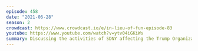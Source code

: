 ```yaml
---
episode: 458
date: "2021-06-28"
season: 2
crowdcast: https://www.crowdcast.io/e/in-lieu-of-fun-episode-83
youtube: https://www.youtube.com/watch?v=ytv04iGKiWs
summary: Discussing the activities of SDNY affecting the Trump Organization
---
```

